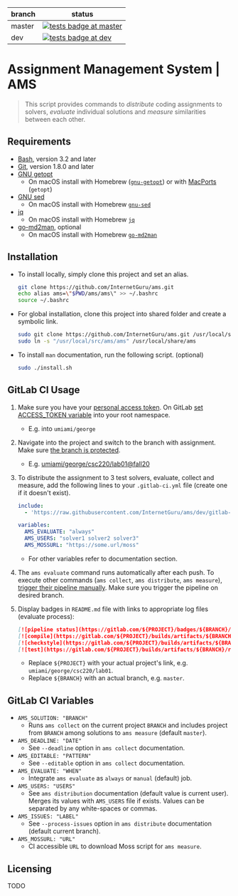 
| branch  | status |
| ------------- | ------------- |
| master | [![tests badge at master](https://github.com/InternetGuru/ams/workflows/tests/badge.svg?branch=master)](https://github.com/InternetGuru/ams/actions?query=branch%3Amaster)|
| dev | [![tests badge at dev](https://github.com/InternetGuru/ams/workflows/tests/badge.svg?branch=dev)](https://github.com/InternetGuru/ams/actions?query=branch%3Adev)|

# Assignment Management System | AMS

> This script provides commands to _distribute_ coding assignments to solvers, _evaluate_ individual solutions and _measure_ similarities between each other.

## Requirements

- [Bash](https://www.gnu.org/software/bash/), version 3.2 and later
- [Git](https://git-scm.com/), version 1.8.0 and later
- [GNU getopt](http://frodo.looijaard.name/project/getopt)
  - On macOS install with Homebrew ([`gnu-getopt`](http://braumeister.org/formula/gnu-getopt)) or with [MacPorts](https://www.macports.org/) (`getopt`)
- [GNU sed](https://www.gnu.org/software/sed/)
  - On macOS install with Homebrew [`gnu-sed`](http://braumeister.org/formula/gnu-sed)
- [jq](https://stedolan.github.io/jq/)
  - On macOS install with Homebrew [`jq`](https://formulae.brew.sh/formula/jq)
- [go-md2man](https://github.com/cpuguy83/go-md2man), optional
  - On macOS install with Homebrew [`go-md2man`](https://formulae.brew.sh/formula/go-md2man)

## Installation

- To install locally, simply clone this project and set an alias.

   ```sh
   git clone https://github.com/InternetGuru/ams.git
   echo alias ams=\"$PWD/ams/ams\" >> ~/.bashrc
   source ~/.bashrc
   ```

- For global installation, clone this project into shared folder and create a symbolic link.

   ```sh
   sudo git clone https://github.com/InternetGuru/ams.git /usr/local/src
   sudo ln -s "/usr/local/src/ams/ams" /usr/local/share/ams
   ```

- To install `man` documentation, run the following script. (optional)
   ```sh
   sudo ./install.sh
   ```

## GitLab CI Usage

1. Make sure you have your [personal access token](https://docs.gitlab.com/ee/user/profile/personal_access_tokens.html#creating-a-personal-access-token). On GitLab [set ACCESS_TOKEN variable](https://docs.gitlab.com/ee/ci/variables/#create-a-custom-variable-in-the-ui) into your root namespace.

   - E.g. into `umiami/george`

1. Navigate into the project and switch to the branch with assignment. Make sure [the branch is protected](https://docs.gitlab.com/ee/user/project/protected_branches.html).

   - E.g. [umiami/george/csc220/lab01@fall20](https://gitlab.com/umiami/george/csc220/lab01/-/tree/fall20)

1. To distribute the assignment to 3 test solvers, evaluate, collect and measure, add the following lines to your `.gitlab-ci.yml` file (create one if it doesn't exist).

   ```yaml
   include:
     - 'https://raw.githubusercontent.com/InternetGuru/ams/dev/gitlab-stages.yml'

   variables:
     AMS_EVALUATE: "always"
     AMS_USERS: "solver1 solver2 solver3"
     AMS_MOSSURL: "https://some.url/moss"
   ```
   - For other variables refer to documentation section.

1. The `ams evaluate` command runs automatically after each push. To execute other commands (`ams collect`, `ams distribute`, `ams measure`), [trigger their pipeline manually](https://docs.gitlab.com/ee/ci/pipelines/#run-a-pipeline-manually). Make sure you trigger the pipeline on desired branch.

1. Display badges in `README.md` file with links to appropriate log files (evaluate process):

   ```markdown
   [![pipeline status](https://gitlab.com/${PROJECT}/badges/${BRANCH}/pipeline.svg)](https://gitlab.com/${PROJECT}/-/pipelines?ref=${BRANCH})
   [![compile](https://gitlab.com/${PROJECT}/builds/artifacts/${BRANCH}/raw/.results/compile.svg?job=evaluate)](https://gitlab.com/${PROJECT}/-/jobs/artifacts/${BRANCH}/file/.results/compile.log?job=evaluate)
   [![checkstyle](https://gitlab.com/${PROJECT}/builds/artifacts/${BRANCH}/raw/.results/checkstyle.svg?job=evaluate)](https://gitlab.com/${PROJECT}/-/jobs/artifacts/${BRANCH}/file/.results/checkstyle.log?job=evaluate)
   [![test](https://gitlab.com/${PROJECT}/builds/artifacts/${BRANCH}/raw/.results/test.svg?job=evaluate)](https://gitlab.com/${PROJECT}/-/jobs/artifacts/${BRANCH}/file/.results/test.log?job=evaluate)
   ```

   - Replace `${PROJECT}` with your actual project's link, e.g. `umiami/george/csc220/lab01`.
   - Replace `${BRANCH}` with an actual branch, e.g. `master`.

## GitLab CI Variables

- `AMS_SOLUTION: "BRANCH"`
   - Runs `ams collect` on the current project `BRANCH` and includes project from `BRANCH` among solutions to `ams measure` (default `master`).
- `AMS_DEADLINE: "DATE"`
   - See `--deadline` option in `ams collect` documentation.
- `AMS_EDITABLE: "PATTERN"`
   - See `--editable` option in `ams collect` documentation.
- `AMS_EVALUATE: "WHEN"`
   - Integrate `ams evaluate` as `always` or `manual` (default) job.
- `AMS_USERS: "USERS"`
   - See `ams distribution` documentation (default value is current user). Merges its values with `AMS_USERS` file if exists. Values can be separated by any white-spaces or commas.
- `AMS_ISSUES: "LABEL"`
   - See `--process-issues` option in `ams distribute` documentation (default current branch).
- `AMS_MOSSURL: "URL"`
   - CI accessible `URL` to download Moss script for `ams measure`.

## Licensing

TODO
